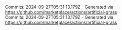 Commits: 2024-09-27T05:31:13.179Z - Generated via https://github.com/marketplace/actions/artificial-grass
<br>
Commits: 2024-09-27T05:31:13.179Z - Generated via https://github.com/marketplace/actions/artificial-grass
<br>
